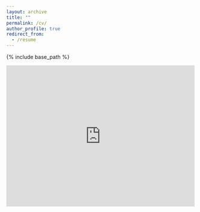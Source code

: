 ```yaml
---
layout: archive
title: ""
permalink: /cv/
author_profile: true
redirect_from:
  - /resume
---
```


{% include base_path %}

<embed src="https://krishnangosakan.github.io/Home/files/Krishnan_Gosakan_Resume_V3.4.pdf" width="500" height="375" type="application/pdf">
